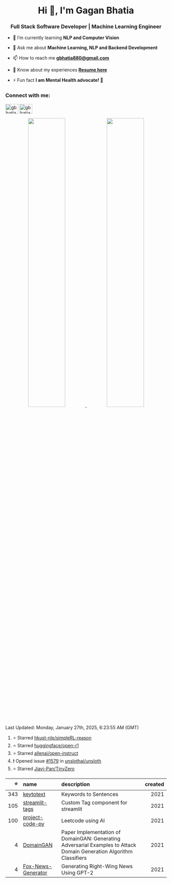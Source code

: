 <h1 align="center">Hi 👋, I'm Gagan Bhatia</h1>
<h3 align="center">Full Stack Software Developer | Machine Learning Engineer</h3>

- 🌱 I’m currently learning **NLP and Computer Vision**

- 💬 Ask me about **Machine Learning, NLP and Backend Development**

- 📫 How to reach me **gbhatia880@gmail.com**

- 📄 Know about my experiences [**Resume here**](https://drive.google.com/file/d/1IHd0CCh_PoQRnq8Njpgu_ENraGdsQ38d/view?usp=sharing)

- ⚡ Fun fact **I am Mental Health advocate! 🧠**

<h3 align="left">Connect with me:</h3>
<p align="left">
<a href="https://twitter.com/gbhatia30" target="blank"><img align="center" src="https://cdn.jsdelivr.net/npm/simple-icons@3.0.1/icons/twitter.svg" alt="gbhatia30" height="30" width="40" /></a>
<a href="https://linkedin.com/in/gbhatia30" target="blank"><img align="center" src="https://cdn.jsdelivr.net/npm/simple-icons@3.0.1/icons/linkedin.svg" alt="gbhatia30" height="30" width="40" /></a>
</p>

<p align="center">
<a href="https://github-readme-stats.vercel.app/api?username=gagan3012&count_private=true&show_icons=true&include_all_commits=false&hide_border=true&hide_title=true">
  <img width="48%"  src="https://github-readme-stats.vercel.app/api?username=gagan3012&count_private=true&show_icons=true&include_all_commits=false&hide_border=true&hide_title=true" />
</a>
<a href="https://github-readme-streak-stats.herokuapp.com/?user=gagan3012&hide_border=true">
  <img width="48%"  src="https://github-readme-streak-stats.herokuapp.com/?user=gagan3012&hide_border=true" />
</a>
</p>

<!--RECENT_ACTIVITY:last_update-->
Last Updated: Monday, January 27th, 2025, 6:23:55 AM (GMT)
<!--RECENT_ACTIVITY:last_update_end-->
<!--RECENT_ACTIVITY:start-->

1. ⭐ Starred [hkust-nlp/simpleRL-reason](https://github.com/hkust-nlp/simpleRL-reason)
2. ⭐ Starred [huggingface/open-r1](https://github.com/huggingface/open-r1)
3. ⭐ Starred [allenai/open-instruct](https://github.com/allenai/open-instruct)
4. ❗️ Opened issue [#1579](https://github.com/unslothai/unsloth/issues/1579) in [unslothai/unsloth](https://github.com/unslothai/unsloth)
5. ⭐ Starred [Jiayi-Pan/TinyZero](https://github.com/Jiayi-Pan/TinyZero)
<!--RECENT_ACTIVITY:end-->

<!-- BEGIN LIST -->
|   ⭐ | name                                                                  | description                                                                                                          |   created |
|-----:|:----------------------------------------------------------------------|:---------------------------------------------------------------------------------------------------------------------|----------:|
|  343 | [keytotext](https://github.com/gagan3012/keytotext)                   | Keywords to Sentences                                                                                                |      2021 |
|  105 | [streamlit-tags](https://github.com/gagan3012/streamlit-tags)         | Custom Tag component for streamlit                                                                                   |      2021 |
|  100 | [project-code-py](https://github.com/gagan3012/project-code-py)       | Leetcode using AI                                                                                                    |      2021 |
|    4 | [DomainGAN](https://github.com/gagan3012/DomainGAN)                   | Paper Implementation of DomainGAN: Generating Adversarial Examples to Attack Domain Generation Algorithm Classifiers |      2021 |
|    4 | [Fox-News-Generator](https://github.com/gagan3012/Fox-News-Generator) | Generating Right-Wing News Using GPT-2                                                                               |      2021 |
<!-- END LIST -->
